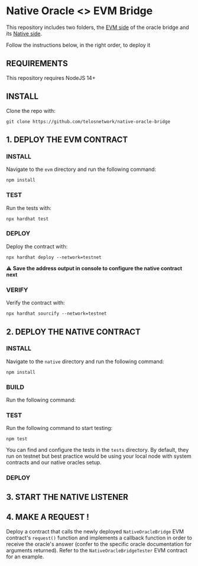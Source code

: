 # Native Oracle <> EVM Bridge

This repository includes two folders, the [EVM side](https://github.com/telosnetwork/native-oracle-bridge/tree/main/evm) of the oracle bridge and its [Native side](https://github.com/telosnetwork/native-oracle-bridge/tree/main/native).

Follow the instructions below, in the right order, to deploy it

## REQUIREMENTS

This repository requires NodeJS 14+

## INSTALL

Clone the repo with:

`git clone https://github.com/telosnetwork/native-oracle-bridge`

## 1. DEPLOY THE EVM CONTRACT

### INSTALL

Navigate to the `evm` directory and run the following command:

`npm install`

### TEST

Run the tests with:

`npx hardhat test`

### DEPLOY

Deploy the contract with:

`npx hardhat deploy --network=testnet`

⚠️ **Save the address output in console to configure the native contract next**

### VERIFY

Verify the contract  with:

`npx hardhat sourcify --network=testnet`

## 2. DEPLOY THE NATIVE CONTRACT

### INSTALL

Navigate to the `native` directory and run the following command:

`npm install`

### BUILD

Run the following command:

### TEST

Run the following command to start testing:

`npm test`

You can find and configure the tests in the `tests` directory. By default, they run on testnet but best practice would be using your local node with system contracts and our native oracles setup.

### DEPLOY

## 3. START THE NATIVE LISTENER

## 4. MAKE A REQUEST !

Deploy a contract that calls the newly deployed `NativeOracleBridge` EVM contract's `request()` function and implements a callback function in order to receive the oracle's answer (confer to the specific oracle documentation for arguments returned). Refer to the `NativeOracleBridgeTester` EVM contract for an example.

